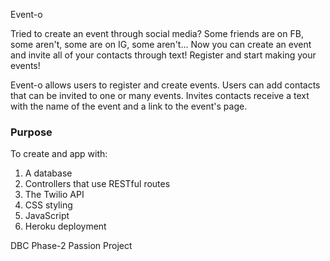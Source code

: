 Event-o

Tried to create an event through social media?  Some friends are on FB, some aren't, some are on IG, some aren't... Now you can create an event and invite all of your contacts through text! Register and start making your events!

Event-o allows users to register and create events.  Users can add contacts that can be invited to one or many events.  Invites contacts receive a text with the name of the event and a link to the event's page. 

### Purpose

To create and app with:

1. A database
2. Controllers that use RESTful routes
3. The Twilio API
4. CSS styling
5. JavaScript
6. Heroku deployment

DBC Phase-2 Passion Project

